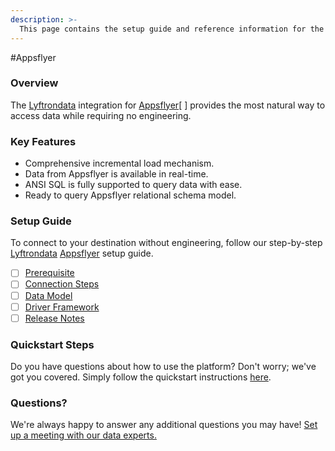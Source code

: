 ```yaml
---
description: >-
  This page contains the setup guide and reference information for the Appsflyer source connector.
---
```


#Appsflyer

### Overview

The [Lyftrondata](https://www.lyftrondata.com/) integration for [Appsflyer](https://www.lyftrondata.com/integration/marketing-analytics/appsflyer//)[ ] provides the most natural way to access data while requiring no engineering.

### Key Features

* Comprehensive incremental load mechanism.
* Data from Appsflyer is available in real-time.&#x20;
* ANSI SQL is fully supported to query data with ease.
* Ready to query Appsflyer relational schema model.

### Setup Guide

To connect to your destination without engineering, follow our step-by-step [Lyftrondata](https://www.lyftrondata.com/)  [Appsflyer](https://www.lyftrondata.com/integration/marketing-analytics/appsflyer/) setup guide.

* [ ] [Prerequisite](../../marketing-analytics/appsflyer/prerequisite.md)
* [ ] [Connection Steps](../../marketing-analytics/appsflyer/connection-steps.md)
* [ ] [Data Model](../../marketing-analytics/appsflyer/data-model/)
* [ ] [Driver Framework](../../marketing-analytics/appsflyer/driver-framework/)
* [ ] [Release Notes](../../marketing-analytics/appsflyer/release-notes.md)

### Quickstart Steps

Do you have questions about how to use the platform? Don't worry; we've got you covered. Simply follow the quickstart instructions [here](../../../marketing-analytics/appsflyer/quickstart-steps.md).

### Questions? <a href="#questions" id="questions"></a>

We're always happy to answer any additional questions you may have! [Set up a meeting with our data experts.](https://www.lyftrondata.com/book-a-meeting/)

